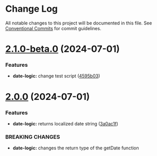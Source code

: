 # Change Log

All notable changes to this project will be documented in this file.
See [Conventional Commits](https://conventionalcommits.org) for commit guidelines.

# [2.1.0-beta.0](https://github.com/ccortes96/package-test/compare/@ccortes96/date-logic@2.0.1...@ccortes96/date-logic@2.1.0-beta.0) (2024-07-01)


### Features

* **date-logic:** change test script ([4595b03](https://github.com/ccortes96/package-test/commit/4595b0310d1b5dd95639cb799f34d4a0aee2ac31))





# [2.0.0](https://github.com/ccortes96/package-test/compare/@ccortes96/date-logic@1.0.1...@ccortes96/date-logic@2.0.0) (2024-07-01)


### Features

* **date-logic:** returns localized date string ([3a0ac1f](https://github.com/ccortes96/package-test/commit/3a0ac1f1e3cbf8bcaf2212f026f427ed3e91d374))


### BREAKING CHANGES

* **date-logic:** changes the return type of the getDate function
